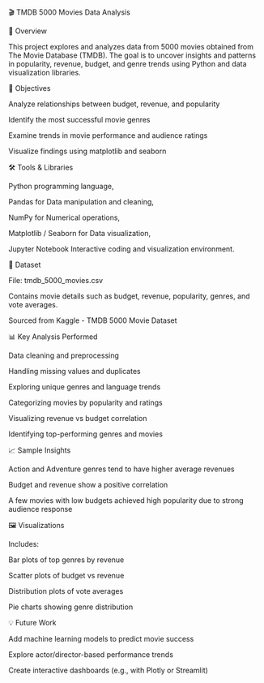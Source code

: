 🎬 TMDB 5000 Movies Data Analysis

📘 Overview

This project explores and analyzes data from 5000 movies obtained from The Movie Database (TMDB).
The goal is to uncover insights and patterns in popularity, revenue, budget, and genre trends using Python and data visualization libraries.

🧠 Objectives

Analyze relationships between budget, revenue, and popularity

Identify the most successful movie genres

Examine trends in movie performance and audience ratings

Visualize findings using matplotlib and seaborn

🛠️ Tools & Libraries 

Python programming language,

Pandas for Data manipulation and cleaning,

NumPy	for Numerical operations,

Matplotlib / Seaborn	for Data visualization,

Jupyter Notebook	Interactive coding and visualization environment.

📂 Dataset

File: tmdb_5000_movies.csv

Contains movie details such as budget, revenue, popularity, genres, and vote averages.

Sourced from Kaggle - TMDB 5000 Movie Dataset

📊 Key Analysis Performed

Data cleaning and preprocessing

Handling missing values and duplicates

Exploring unique genres and language trends

Categorizing movies by popularity and ratings

Visualizing revenue vs budget correlation

Identifying top-performing genres and movies

📈 Sample Insights

Action and Adventure genres tend to have higher average revenues

Budget and revenue show a positive correlation

A few movies with low budgets achieved high popularity due to strong audience response

🖼️ Visualizations

Includes:

Bar plots of top genres by revenue

Scatter plots of budget vs revenue

Distribution plots of vote averages

Pie charts showing genre distribution

💡 Future Work

Add machine learning models to predict movie success

Explore actor/director-based performance trends

Create interactive dashboards (e.g., with Plotly or Streamlit)
